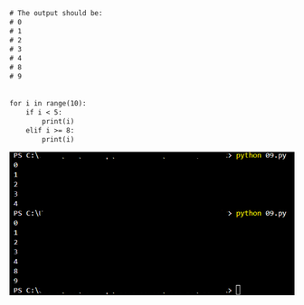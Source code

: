 
```
# The output should be:
# 0
# 1
# 2
# 3
# 4
# 8
# 9


for i in range(10):
	if i < 5:
		print(i)
	elif i >= 8:
		print(i)
```

![plsfix09](https://github.com/techgrounds/techgrounds-EligioPessoa/blob/main/00_includes/plsfix09.png)
